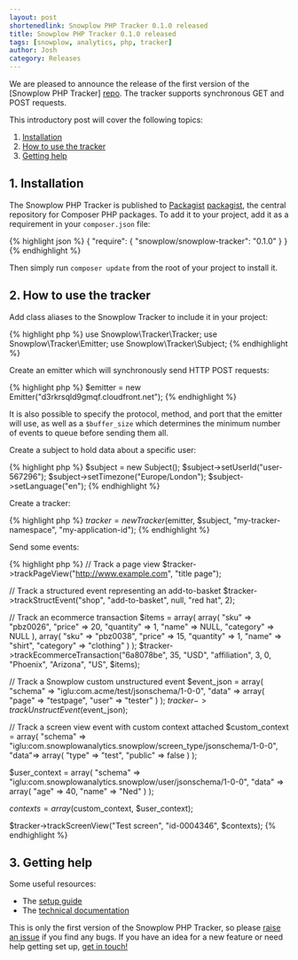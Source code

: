 ```yaml
---
layout: post
shortenedlink: Snowplow PHP Tracker 0.1.0 released
title: Snowplow PHP Tracker 0.1.0 released
tags: [snowplow, analytics, php, tracker]
author: Josh
category: Releases
---
```


We are pleased to announce the release of the first version of the [Snowplow PHP Tracker] [repo]. The tracker supports synchronous GET and POST requests.

This introductory post will cover the following topics:

1. [Installation](/blog/2014/09/30/snowplow-php-tracker-0.1.0-released/#install)
2. [How to use the tracker](/blog/2014/09/30/snowplow-php-tracker-0.1.0-released/#usage)
3. [Getting help](/blog/2014/09/30/snowplow-php-tracker-0.1.0-released/#help)

<!--more-->

<div class="html">
<h2><a name="install">1. Installation</a></h2>
</div>

The Snowplow PHP Tracker is published to [Packagist] [packagist], the central repository for Composer PHP packages. To add it to your project, add it as a requirement in your `composer.json` file:

{% highlight json %}
{
	"require": {
		"snowplow/snowplow-tracker": "0.1.0"
	}
}
{% endhighlight %}

Then simply run `composer update` from the root of your project to install it.

<div class="html">
<h2><a name="usage">2. How to use the tracker</a></h2>
</div>

Add class aliases to the Snowplow Tracker to include it in your project:

{% highlight php %}
use Snowplow\Tracker\Tracker;
use Snowplow\Tracker\Emitter;
use Snowplow\Tracker\Subject;
{% endhighlight %}

Create an emitter which will synchronously send HTTP POST requests:

{% highlight php %}
$emitter = new Emitter("d3rkrsqld9gmqf.cloudfront.net");
{% endhighlight %}

It is also possible to specify the protocol, method, and port that the emitter will use, as well as a `$buffer_size` which determines the minimum number of events to queue before sending them all.

Create a subject to hold data about a specific user:

{% highlight php %}
$subject = new Subject();
$subject->setUserId("user-567296");
$subject->setTimezone("Europe/London");
$subject->setLanguage("en");
{% endhighlight %}

Create a tracker:

{% highlight php %}
$tracker = new Tracker($emitter, $subject, "my-tracker-namespace", "my-application-id");
{% endhighlight %}

Send some events:

{% highlight php %}
// Track a page view
$tracker->trackPageView("http://www.example.com", "title page");

// Track a structured event representing an add-to-basket
$tracker->trackStructEvent("shop", "add-to-basket", null, "red hat", 2);

// Track an ecommerce transaction
$items = array(
	array(
		"sku" => "pbz0026",
		"price" => 20,
		"quantity" => 1,
		"name" => NULL,
		"category" => NULL
	),
	array(
		"sku" => "pbz0038",
		"price" => 15,
		"quantity" => 1,
		"name" => "shirt",
		"category" => "clothing"
	)
);
$tracker->trackEcommerceTransaction("6a8078be", 35, "USD", "affiliation", 3, 
									0, "Phoenix", "Arizona", "US", $items);

// Track a Snowplow custom unstructured event
$event_json = 
array(
	"schema" => "iglu:com.acme/test/jsonschema/1-0-0",
	"data" => array(
		"page" => "testpage",
		"user" => "tester"
	)
);
$tracker->trackUnstructEvent($event_json);

// Track a screen view event with custom context attached
$custom_context = array(
	"schema" => "iglu:com.snowplowanalytics.snowplow/screen_type/jsonschema/1-0-0",
	"data"=> array(
		"type" => "test",
		"public" => false
	)
);

$user_context = array(
	"schema" => "iglu:com.snowplowanalytics.snowplow/user/jsonschema/1-0-0",
	"data" => array(
		"age" => 40,
		"name" => "Ned"
	)
);

$contexts = array($custom_context, $user_context);

$tracker->trackScreenView("Test screen", "id-0004346", $contexts);
{% endhighlight %}

<div class="html">
<h2><a name="help">3. Getting help</a></h2>
</div>

Some useful resources:

* The [setup guide][setup]
* The [technical documentation][technical-documentation]

This is only the first version of the Snowplow PHP Tracker, so please [raise an issue][issues] if you find any bugs. If you have an idea for a new feature or need help getting set up, [get in touch!][talk-to-us]

[repo]: https://github.com/snowplow/snowplow-php-tracker
[packagist]: https://packagist.org/
[setup]: https://github.com/snowplow/snowplow/wiki/PHP-Tracker-Setup
[technical-documentation]: https://github.com/snowplow/snowplow/wiki/PHP-Tracker
[issues]: https://github.com/snowplow/snowplow-php-tracker/issues
[talk-to-us]: https://github.com/snowplow/snowplow/wiki/Talk-to-us
